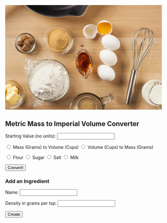 
<img class=headcrop src="images/Pancake-Prep-016.jpg">

## Metric Mass to Imperial Volume Converter
<form>
    <p><label>
        Starting Value (no units): 
        <input type="text" name="name" id="name" required>
    </label></p>
    <p><label>
        <input type="radio" id="M2V" name="Direction" value="M2V">
        <label for="M2V">Mass (Grams) to Volume (Cups)</label>
        <input type="radio" id="V2M" name="Direction" value="V2M">
        <label for="V2M">Volume (Cups) to Mass (Grams)</label>
    </label></p>
    <p>
        <p id="demo"></p>
        <script>
        const cars = ["Flour", "Sugar", "Salt", "Milk", "Cinnamon", "Audi"];
        let text = "";
        for (let i = 0; i < cars.length; i++) {
            '<input type="radio" id="'+cars[i]+'" name="Ingredient" value="'+cars[i]+'"><br><label for="'+cars[i]+"'+cars[i]+'</label><br>';
        }
        document.getElementById("demo").innerHTML = text;
        </script>
    </p>
    <p><label>
        <input type="radio" id="001" name="Ingredient" value="001">
        <label for="001">Flour</label>
        <input type="radio" id="002" name="Ingredient" value="002">
        <label for="002">Sugar</label>
        <input type="radio" id="003" name="Ingredient" value="003">
        <label for="003">Salt</label>
        <input type="radio" id="004" name="Ingredient" value="004">
        <label for="004">Milk</label>
    </label></p>
    <p>
        <button>Convert!</button>
    </p>
</form>

<h3>Add an Ingredient</h3>
<form>
    <p><label>
        Name:
        <input type="text" name="name" id="name" required>
    </label></p>
    <p><label>
        Density in grams per tsp:
        <input type="text" name="uid" id="uid" required>
    </label></p>
    <p>
        <button>Create</button>
    </p>
</form>


